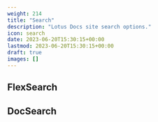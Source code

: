 ```yaml
---
weight: 214
title: "Search"
description: "Lotus Docs site search options."
icon: search
date: 2023-06-20T15:30:15+00:00
lastmod: 2023-06-20T15:30:15+00:00
draft: true
images: []
---
```


## FlexSearch

## DocSearch